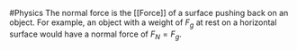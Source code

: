 #Physics 
The normal force is the [[Force]] of a surface pushing back on an object. For example, an object with a weight of $F_g$ at rest on a horizontal surface would have a normal force of $F_N=F_g$.